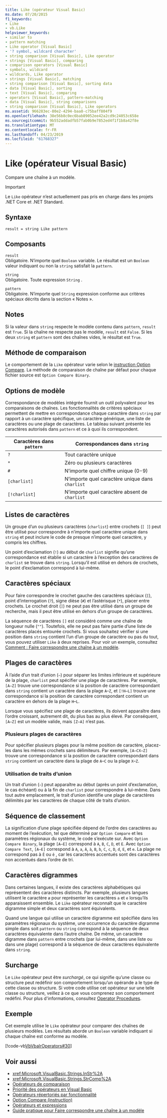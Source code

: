 ```yaml
---
title: Like (opérateur Visual Basic)
ms.date: 07/20/2015
f1_keywords:
- Like
- vb.Like
helpviewer_keywords:
- similar to
- pattern matching
- Like operator [Visual Basic]
- '? symbol, wildcard character'
- string comparison [Visual Basic], Like operator
- strings [Visual Basic], comparing
- comparison operators [Visual Basic]
- symbols, wildcard
- wildcards, Like operator
- strings [Visual Basic], matching
- string comparison [Visual Basic], sorting data
- data [Visual Basic], sorting
- text [Visual Basic], comparing
- operators [Visual Basic], pattern-matching
- data [Visual Basic], string comparisons
- string comparison [Visual Basic], Like operators
ms.assetid: 966283ec-80e2-4294-baa8-c75baff804f9
ms.openlocfilehash: 38e56b8c0ec6bab89052ee42a2cd9c24053c658e
ms.sourcegitcommit: 9b552addadfb57fab0b9e7852ed4f1f1b8a42f8e
ms.translationtype: MT
ms.contentlocale: fr-FR
ms.lasthandoff: 04/23/2019
ms.locfileid: "61768327"
---
```

# <a name="like-operator-visual-basic"></a>Like (opérateur Visual Basic)
Compare une chaîne à un modèle.  

> [!IMPORTANT]
> Le `Like` opérateur n’est actuellement pas pris en charge dans les projets .NET Core et .NET Standard.

## <a name="syntax"></a>Syntaxe  
  
```  
result = string Like pattern  
```  
  
## <a name="parts"></a>Composants  
 `result`  
 Obligatoire. N’importe quel `Boolean` variable. Le résultat est un `Boolean` valeur indiquant ou non la `string` satisfait la `pattern`.  
  
 `string`  
 Obligatoire. Toute expression `String` .  
  
 `pattern`  
 Obligatoire. N’importe quel `String` expression conforme aux critères spéciaux décrits dans la section « Notes ».  
  
## <a name="remarks"></a>Notes  
 Si la valeur dans `string` respecte le modèle contenu dans `pattern`, `result` est `True`. Si la chaîne ne respecte pas le modèle, `result` est `False`. Si les deux `string` et `pattern` sont des chaînes vides, le résultat est `True`.  
  
## <a name="comparison-method"></a>Méthode de comparaison  
 Le comportement de la `Like` opérateur varie selon le [instruction Option Compare](../../../visual-basic/language-reference/statements/option-compare-statement.md). La méthode de comparaison de chaîne par défaut pour chaque fichier source est `Option Compare Binary`.  
  
## <a name="pattern-options"></a>Options de modèle  
 Correspondance de modèles intégrée fournit un outil polyvalent pour les comparaisons de chaînes. Les fonctionnalités de critères spéciaux permettent de mettre en correspondance chaque caractère dans `string` par rapport à un caractère spécifique, un caractère générique, une liste de caractères ou une plage de caractères. Le tableau suivant présente les caractères autorisés dans `pattern` et ce à quoi ils correspondent.  
  
|Caractères dans `pattern`|Correspondances dans `string`|  
|-----------------------------|-------------------------|  
|`?`|Tout caractère unique|  
|`*`|Zéro ou plusieurs caractères|  
|`#`|N’importe quel chiffre unique (0-9)|  
|`[charlist]`|N’importe quel caractère unique dans `charlist`|  
|`[!charlist]`|N’importe quel caractère absent de `charlist`|  
  
## <a name="character-lists"></a>Listes de caractères  
 Un groupe d’un ou plusieurs caractères (`charlist`) entre crochets (`[ ]`) peut être utilisé pour correspondre à n’importe quel caractère unique dans `string` et peut inclure le code de presque n’importe quel caractère, y compris les chiffres.  
  
 Un point d’exclamation (`!`) au début de `charlist` signifie qu’une correspondance est établie si un caractère à l’exception des caractères de `charlist` se trouve dans `string`. Lorsqu’il est utilisé en dehors de crochets, le point d’exclamation correspond à lui-même.  
  
## <a name="special-characters"></a>Caractères spéciaux  
 Pour faire correspondre le crochet gauche des caractères spéciaux (`[`), point d’interrogation (`?`), signe dièse (`#`) et l’astérisque (`*`), placer entre crochets. Le crochet droit (`]`) ne peut pas être utilisé dans un groupe de recherche, mais il peut être utilisé en dehors d’un groupe de caractères.  
  
 La séquence de caractères `[]` est considéré comme une chaîne de longueur nulle (`""`). Toutefois, elle ne peut pas faire partie d’une liste de caractères placés entourée crochets. Si vous souhaitez vérifier si une position dans `string` contient l’un d’un groupe de caractère ou pas du tout, vous pouvez utiliser `Like` à deux reprises. Pour voir un exemple, consultez [Comment : Faire correspondre une chaîne à un modèle](../../../visual-basic/programming-guide/language-features/operators-and-expressions/how-to-match-a-string-against-a-pattern.md).  
  
## <a name="character-ranges"></a>Plages de caractères  
 À l’aide d’un trait d’union (`–`) pour séparer les limites inférieure et supérieure de la plage, `charlist` peut spécifier une plage de caractères. Par exemple, `[A–Z]` trouve une correspondance si la position de caractère correspondant dans `string` contient un caractère dans la plage `A`–`Z`, et `[!H–L]` trouve une correspondance si la position de caractère correspondant contient un caractère en dehors de la plage `H`–`L`.  
  
 Lorsque vous spécifiez une plage de caractères, ils doivent apparaître dans l’ordre croissant, autrement dit, du plus bas au plus élevé. Par conséquent, `[A–Z]` est un modèle valide, mais `[Z–A]` n’est pas.  
  
### <a name="multiple-character-ranges"></a>Plusieurs plages de caractères  
 Pour spécifier plusieurs plages pour la même position de caractère, placez-les dans les mêmes crochets sans délimiteurs. Par exemple, `[A–CX–Z]` trouve une correspondance si la position de caractère correspondant dans `string` contient un caractère dans la plage de `A`–`C` ou la plage `X`–`Z`.  
  
### <a name="usage-of-the-hyphen"></a>Utilisation de traits d’union  
 Un trait d’union (`–`) peut apparaître au début (après un point d’exclamation, le cas échéant) ou à la fin de `charlist` pour correspondre à lui-même. Dans tout autre emplacement, le trait d’union identifie une plage de caractères délimités par les caractères de chaque côté de traits d’union.  
  
## <a name="collating-sequence"></a>Séquence de classement  
 La signification d’une plage spécifiée dépend de l’ordre des caractères au moment de l’exécution, tel que déterminé par `Option Compare` et les paramètres régionaux du système, le code s’exécute sur. Avec `Option Compare Binary`, la plage `[A–E]` correspond à `A`, `B`, `C`, `D`, et `E`. Avec `Option Compare Text`, `[A–E]` correspond à `A`, `a`, `À`, `à`, `B`, `b`, `C`, `c`, `D`, `d`, `E`, et `e`. La plage ne correspond pas à `Ê` ou `ê` , car les caractères accentués sont des caractères non accentués dans l’ordre de tri.  
  
## <a name="digraph-characters"></a>Caractères digrammes  
 Dans certaines langues, il existe des caractères alphabétiques qui représentent des caractères distincts. Par exemple, plusieurs langues utilisent le caractère `æ` pour représenter les caractères `a` et `e` lorsqu’ils apparaissent ensemble. Le `Like` opérateur reconnaît que le caractère digramme simple et deux caractères sont équivalents.  
  
 Quand une langue qui utilise un caractère digramme est spécifiée dans les paramètres régionaux du système, une occurrence du caractère digramme simple dans soit `pattern` ou `string` correspond à la séquence de deux caractères équivalente dans l’autre chaîne. De même, un caractère digramme dans `pattern` entre crochets (par lui-même, dans une liste ou dans une plage) correspond à la séquence de deux caractères équivalente dans `string`.  
  
## <a name="overloading"></a>Surcharge  
 Le `Like` opérateur peut être *surchargé*, ce qui signifie qu’une classe ou structure peut redéfinir son comportement lorsqu’un opérande a le type de cette classe ou structure. Si votre code utilise cet opérateur sur une telle classe ou structure, veillez à ce que vous comprenez son comportement redéfini. Pour plus d'informations, consultez [Operator Procedures](../../../visual-basic/programming-guide/language-features/procedures/operator-procedures.md).  
  
## <a name="example"></a>Exemple  
 Cet exemple utilise le `Like` opérateur pour comparer des chaînes de plusieurs modèles. Les résultats aborde un `Boolean` variable indiquant si chaque chaîne est conforme au modèle.  
  
 [!code-vb[VbVbalrOperators#30](~/samples/snippets/visualbasic/VS_Snippets_VBCSharp/VbVbalrOperators/VB/Class1.vb#30)]  
  
## <a name="see-also"></a>Voir aussi

- <xref:Microsoft.VisualBasic.Strings.InStr%2A>
- <xref:Microsoft.VisualBasic.Strings.StrComp%2A>
- [Opérateurs de comparaison](../../../visual-basic/language-reference/operators/comparison-operators.md)
- [Priorité des opérateurs en Visual Basic](../../../visual-basic/language-reference/operators/operator-precedence.md)
- [Opérateurs répertoriés par fonctionnalité](../../../visual-basic/language-reference/operators/operators-listed-by-functionality.md)
- [Option Compare (instruction)](../../../visual-basic/language-reference/statements/option-compare-statement.md)
- [Opérateurs et expressions](../../../visual-basic/programming-guide/language-features/operators-and-expressions/index.md)
- [Guide pratique pour Faire correspondre une chaîne à un modèle](../../../visual-basic/programming-guide/language-features/operators-and-expressions/how-to-match-a-string-against-a-pattern.md)
